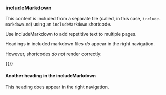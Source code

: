 <!--
+++
private = true
block_indexing = true
+++
-->

### includeMarkdown

This content is included from a separate file (called, in this case, `include-markdown.md`) using an `includeMarkdown` shortcode.

Use includeMarkdown to add repetitive text to multiple pages.

Headings in included markdown files _do_ appear in the right navigation.

However, shortcodes _do not_ render correctly:

{{<yb-version version="preview">}}

#### Another heading in the includeMarkdown

This heading does appear in the right navigation.
